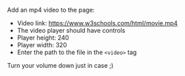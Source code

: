 Add an mp4 video to the page:

* Video link: https://www.w3schools.com/html/movie.mp4
* The video player should have controls
* Player height: 240
* Player width: 320
* Enter the path to the file in the `<video>` tag

Turn your volume down just in case ;)
